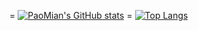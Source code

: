 = [![PaoMian's GitHub stats](https://github-readme-stats.vercel.app/api?username=PaoMian0806&theme=dark&locale=cn&line_height=20&show_icons=true)](https://github.com/anuraghazra/github-readme-stats)
= [![Top Langs](https://github-readme-stats.vercel.app/api/top-langs/?username=PaoMian0806&theme=dark&locale=cn&layout=compact)](https://github.com/anuraghazra/github-readme-stats)

<!--
**PaoMian0806/PaoMian0806** is a ✨ _special_ ✨ repository because its `README.md` (this file) appears on your GitHub profile.

Here are some ideas to get you started:

- 🔭 I’m currently working on ...
- 🌱 I’m currently learning ...
- 👯 I’m looking to collaborate on ...
- 🤔 I’m looking for help with ...
- 💬 Ask me about ...
- 📫 How to reach me: ...
- 😄 Pronouns: ...
- ⚡ Fun fact: ...
-->
